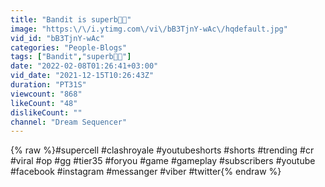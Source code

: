 ```yaml
---
title: "Bandit is superb🤩😎"
image: "https:\/\/i.ytimg.com\/vi\/bB3TjnY-wAc\/hqdefault.jpg"
vid_id: "bB3TjnY-wAc"
categories: "People-Blogs"
tags: ["Bandit","superb🤩😎"]
date: "2022-02-08T01:26:41+03:00"
vid_date: "2021-12-15T10:26:43Z"
duration: "PT31S"
viewcount: "868"
likeCount: "48"
dislikeCount: ""
channel: "Dream Sequencer"
---
```

{% raw %}#supercell #clashroyale #youtubeshorts #shorts #trending #cr #viral #op #gg #tier35 #foryou #game #gameplay #subscribers #youtube #facebook #instagram #messanger #viber #twitter{% endraw %}
